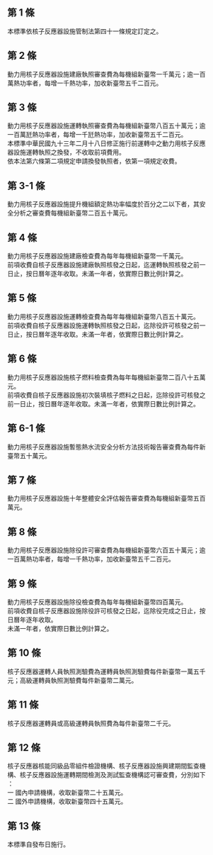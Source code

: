 第 1 條
-------
本標準依核子反應器設施管制法第四十一條規定訂定之。

第 2 條
-------
動力用核子反應器設施建廠執照審查費為每機組新臺幣一千萬元；逾一百  
萬熱功率者，每增一千熱功率，加收新臺幣五千二百元。

第 3 條
-------
動力用核子反應器設施運轉執照審查費為每機組新臺幣八百五十萬元；逾  
一百萬瓩熱功率者，每增一千瓩熱功率，加收新臺幣五千二百元。        
本標準中華民國九十三年二月十八日修正施行前運轉中之動力用核子反應  
器設施運轉執照之換發，不收取前項費用。                            
依本法第六條第二項規定申請換發執照者，依第一項規定收費。

第 3-1 條
---------
動力用核子反應器設施提升機組額定熱功率幅度於百分之二以下者，其安  
全分析之審查費每機組新臺幣二百五十萬元。

第 4 條
-------
動力用核子反應器設施建廠檢查費為每年每機組新臺幣一千萬元。  
前項收費自核子反應器設施建廠執照核發之日起，迄運轉執照核發之前一  
日止，按日曆年逐年收取。未滿一年者，依實際日數比例計算之。

第 5 條
-------
動力用核子反應器設施運轉檢查費為每年每機組新臺幣八百五十萬元。  
前項收費自核子反應器設施運轉執照核發之日起，迄除役許可核發之前一  
日止，按日曆年逐年收取。未滿一年者，依實際日數比例計算之。

第 6 條
-------
動力用核子反應器設施核子燃料檢查費為每年每機組新臺幣二百八十五萬  
元。  
前項收費自核子反應器設施初次裝填核子燃料之日起，迄除役許可核發之  
前一日止，按日曆年逐年收取。未滿一年者，依實際日數比例計算之。

第 6-1 條
---------
動力用核子反應器設施暫態熱水流安全分析方法技術報告審查費為每件新  
臺幣五十萬元。

第 7 條
-------
動力用核子反應器設施十年整體安全評估報告審查費為每機組新臺幣五百  
萬元。

第 8 條
-------
動力用核子反應器設施除役許可審查費為每機組新臺幣六百五十萬元；逾  
一百萬熱功率者，每增一千熱功率，加收新臺幣五千二百元。

第 9 條
-------
動力用核子反應器設施除役檢查費為每年每機組新臺幣四百萬元。  
前項收費自核子反應器設施除役許可核發之日起，迄除役完成之日止，按  
日曆年逐年收取。  
未滿一年者，依實際日數比例計算之。

第 10 條
--------
核子反應器運轉人員執照測驗費為運轉員執照測驗費每件新臺幣一萬五千  
元；高級運轉員執照測驗費每件新臺幣二萬元。

第 11 條
--------
核子反應器運轉員或高級運轉員執照費為每件新臺幣二千元。

第 12 條
--------
核子反應器核能同級品零組件檢證機構、核子反應器設施興建期間監查機  
構、核子反應器設施運轉期間檢測及測試監查機構認可審查費，分別如下  
：  
一  國內申請機構，收取新臺幣二十五萬元。  
二  國外申請機構，收取新臺幣四十五萬元。

第 13 條
--------
本標準自發布日施行。

